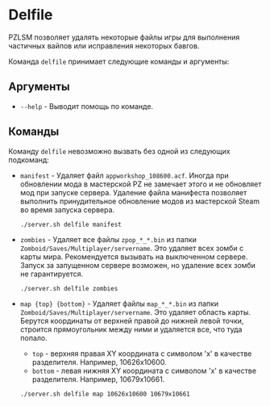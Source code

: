 # Delfile
PZLSM позволяет удалять некоторые файлы игры для выполнения частичных вайпов или исправления некоторых бавгов.

Команда `delfile` принимает следующие команды и аргументы:

## Аргументы

* `--help` - Выводит помощь по команде.

## Команды
Команду `delfile` невозможно вызвать без одной из следующих подкоманд:

* `manifest` - Удаляет файл `appworkshop_108600.acf`. Иногда при обновлении мода в мастерской PZ не замечает этого и не обновляет мод при запуске сервера. Удаление файла манифеста позволяет выполнить принудительное обновление модов из мастерской Steam во время запуска сервера.

      ./server.sh delfile manifest

* `zombies` - Удаляет все файлы `zpop_*_*.bin` из папки `Zomboid/Saves/Multiplayer/servername`. Это удаляет всех зомби с карты мира. Рекомендуется вызывать на выключенном сервере. Запуск за запущенном сервере возможен, но удаление всех зомби не гарантируется.

      ./server.sh delfile zombies

* `map {top} {bottom}` - Удаляет файлы `map_*_*.bin` из папки `Zomboid/Saves/Multiplayer/servername`. Это удаляет область карты. Берутся координаты от верхней правой до нижней левой точки, строится прямоугольник между ними и удаляется все, что туда попало.
  * `top` - верхняя правая XY координата с символом 'x' в качестве разделителя. Например, 10626x10600.
  * `bottom` - левая нижняя XY координата с символом 'x' в качестве разделителя. Например, 10679x10661.

  ```bash
  ./server.sh delfile map 10626x10600 10679x10661
  ```
